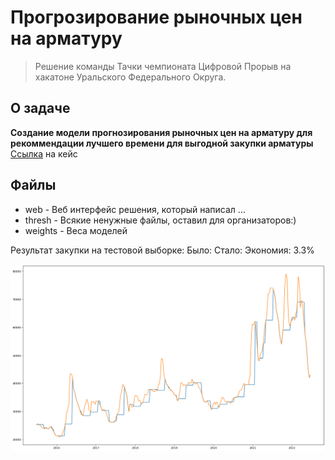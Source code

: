 # Прогрозирование рыночных цен на арматуру

> Решение команды Тачки чемпионата Цифровой Прорыв на хакатоне Уральского Федерального Округа.

## О задаче
**Создание модели прогнозирования рыночных цен на арматуру для рекоммендации лучшего времени для выгодной закупки арматуры**
[Ссылка](https://drive.google.com/file/d/1clr7TZ-S6eRJreSjCHgDrDiSNoizZxY5/view?usp=share_link) на кейс

## Файлы
-  web - Веб интерфейс решения, который написал ...
- thresh - Всякие ненужные файлы, оставил для организаторов:)
- weights - Веса моделей



Результат закупки на тестовой выборке:
Было:
Стало:
Экономия: 3.3%

![alt text](https://github.com/kdimon15/hack_ekb/blob/main/photos/train.png?raw=true)